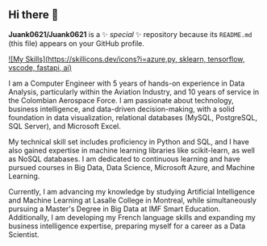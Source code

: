 ## Hi there 👋

**Juank0621/Juank0621** is a ✨ _special_ ✨ repository because its `README.md` (this file) appears on your GitHub profile.

[![My Skills](https://skillicons.dev/icons?i=azure,py, sklearn, tensorflow, vscode, fastapi, ai)](https://skillicons.dev)

I am a Computer Engineer with 5 years of hands-on experience in Data Analysis, particularly within the Aviation Industry, and 10 years of service in the Colombian Aerospace Force. I am passionate about technology, business intelligence, and data-driven decision-making, with a solid foundation in data visualization, relational databases (MySQL, PostgreSQL, SQL Server), and Microsoft Excel.

My technical skill set includes proficiency in Python and SQL, and I have also gained expertise in machine learning libraries like scikit-learn, as well as NoSQL databases. I am dedicated to continuous learning and have pursued courses in Big Data, Data Science, Microsoft Azure, and Machine Learning.

Currently, I am advancing my knowledge by studying Artificial Intelligence and Machine Learning at Lasalle College in Montreal, while simultaneously pursuing a Master's Degree in Big Data at IMF Smart Education. Additionally, I am developing my French language skills and expanding my business intelligence expertise, preparing myself for a career as a Data Scientist.

